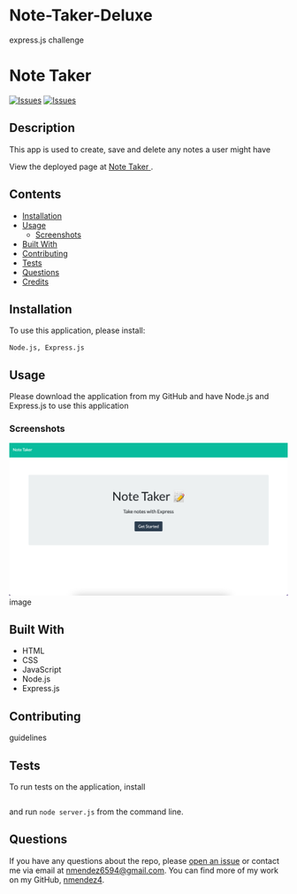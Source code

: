 # Note-Taker-Deluxe
express.js challenge

# Note Taker 
[![Issues](https://img.shields.io/github/issues/nmendez4/note-taker-deluxe)](https://github.com/nmendez4/note-taker-deluxe/issues) [![Issues](https://img.shields.io/github/contributors/nmendez4/note-taker-deluxe)](https://github.com/nmendez4/note-taker-deluxe/graphs/contributors) 
## Description
This app is used to create, save and delete any notes a user might have
          
View the deployed page at [Note Taker ](link).
## Contents
* [Installation](#installation)
* [Usage](#usage)
   * [Screenshots](#screenshots)
* [Built With](#built-with)
* [Contributing](#contributing)
* [Tests](#tests)
* [Questions](#questions)
* [Credits](#credits)

## Installation
To use this application, please install: 
```
Node.js, Express.js
```
  
## Usage
Please download the application from my GitHub and have Node.js and Express.js to use this application
  
### Screenshots
![Screenshot](/images/screenshot.png)
image

## Built With

* HTML
* CSS
* JavaScript
* Node.js
* Express.js
  
## Contributing
guidelines
  
## Tests
To run tests on the application, install
```

```
and run `node server.js` from the command line.
  
## Questions
If you have any questions about the repo, please [open an issue](https://github.com/nmendez4/note-taker-deluxe/issues) or contact me via email at nmendez6594@gmail.com. You can find more of my work on my GitHub, [nmendez4](https://github.com/nmendez4/).
